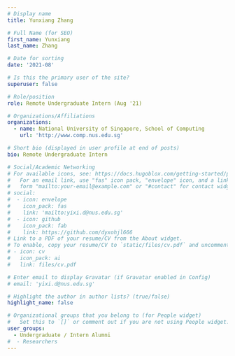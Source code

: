 ```yaml
---
# Display name
title: Yunxiang Zhang

# Full Name (for SEO)
first_name: Yunxiang
last_name: Zhang

# Date for sorting
date: '2021-08'

# Is this the primary user of the site?
superuser: false

# Role/position
role: Remote Undergraduate Intern (Aug '21)

# Organizations/Affiliations
organizations:
  - name: National University of Singapore, School of Computing
    url: 'http://www.comp.nus.edu.sg'

# Short bio (displayed in user profile at end of posts)
bio: Remote Undergraduate Intern

# Social/Academic Networking
# For available icons, see: https://docs.hugoblox.com/getting-started/page-builder/#icons
#   For an email link, use "fas" icon pack, "envelope" icon, and a link in the
#   form "mailto:your-email@example.com" or "#contact" for contact widget.
# social:
#  - icon: envelope
#    icon_pack: fas
#    link: 'mailto:yixi.d@nus.edu.sg'
#  - icon: github
#    icon_pack: fab
#    link: https://github.com/dyxohjl666
# Link to a PDF of your resume/CV from the About widget.
# To enable, copy your resume/CV to `static/files/cv.pdf` and uncomment the lines below.
# - icon: cv
#   icon_pack: ai
#   link: files/cv.pdf

# Enter email to display Gravatar (if Gravatar enabled in Config)
# email: 'yixi.d@nus.edu.sg'

# Highlight the author in author lists? (true/false)
highlight_name: false

# Organizational groups that you belong to (for People widget)
#   Set this to `[]` or comment out if you are not using People widget.
user_groups:
  - Undergraduate / Intern Alumni
#  - Researchers
---
```


